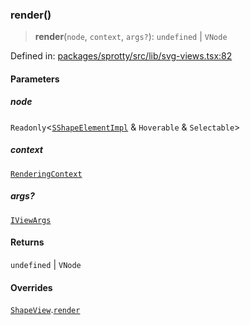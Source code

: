 
### render()

> **render**(`node`, `context`, `args?`): `undefined` \| `VNode`

Defined in: [packages/sprotty/src/lib/svg-views.tsx:82](https://github.com/eclipse-sprotty/sprotty/blob/f9b2433481cc27a1ac0c92d525a92039ae7f6c76/packages/sprotty/src/lib/svg-views.tsx#L82)

#### Parameters

##### node

`Readonly`\<[`SShapeElementImpl`](../Class.SShapeElementImpl) & `Hoverable` & `Selectable`\>

##### context

[`RenderingContext`](../Interface.RenderingContext)

##### args?

[`IViewArgs`](../Interface.IViewArgs)

#### Returns

`undefined` \| `VNode`

#### Overrides

[`ShapeView`](../Class.ShapeView).[`render`](../Class.ShapeView.md#render)
